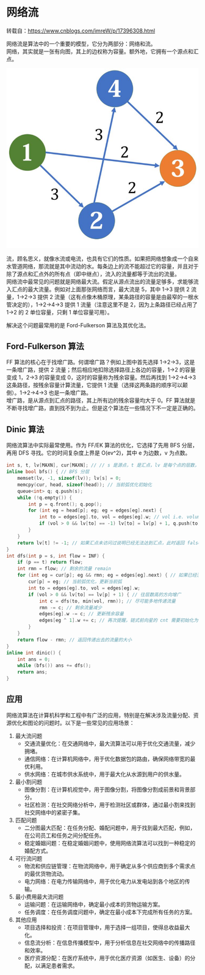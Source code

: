# 网络流
转载自：https://www.cnblogs.com/imreW/p/17396308.html  

网络流是算法中的一个重要的模型，它分为两部分：网络和流。  
网络，其实就是一张有向图，其上的边权称为容量。额外地，它拥有一个源点和汇点。  

![](./Flow-Network.png)  

流，顾名思义，就像水流或电流，也具有它们的性质。如果把网络想象成一个自来水管道网络，那流就是其中流动的水。每条边上的流不能超过它的容量，并且对于除了源点和汇点外的所有点（即中继点），流入的流量都等于流出的流量。  
网络流中最常见的问题就是网络最大流。假定从源点流出的流量足够多，求能够流入汇点的最大流量。例如对上面那张网络而言，最大流是 5，其中 1->3 提供 2 流量，1->2->3 提供 2 流量（这有点像木桶原理，某条路径的容量是由最窄的一根水管决定的），1->2->4->3 提供 1 流量（注意这里不是 2，因为上条路径已经占用了 1->2 的 2 单位容量，只剩 1 单位容量可用）。  

解决这个问题最常用的是 Ford-Fulkerson 算法及其优化法。  

## Ford-Fulkerson 算法
FF 算法的核心在于找增广路。何谓增广路？例如上图中首先选择 1->2->3，这是一条增广路，提供 2 流量；然后相应地扣除选择路径上各边的容量，1->2 的容量变成 1，2->3 的容量变成 0，这时的容量称为残余容量。然后再找到 1->2->4->3 这条路径，按残余容量计算流量，它提供 1 流量（选择这两条路的顺序可以颠倒）。1->2->4->3 也是一条增广路。  
增广路，是从源点到汇点的路径，其上所有边的残余容量均大于 0。FF 算法就是不断寻找增广路，直到找不到为止。但是这个算法在一些情况下不一定是正确的。  

## Dinic 算法
网络流算法中实际最常使用。作为 FF/EK 算法的优化，它选择了先用 BFS 分层，再用 DFS 寻找。它的时间复杂度上界是 O(ev^2)，其中 e 为边数，v 为点数。  
```cpp
int s, t, lv[MAXN], cur[MAXN]; // // s 是源点，t 是汇点，lv 是每个点的层数，cur 用于当前弧优化标记增广起点
inline bool bfs() { // BFS 分层
    memset(lv, -1, sizeof(lv)); lv[s] = 0;
    memcpy(cur, head, sizeof(head)); // 当前弧优化初始化
    queue<int> q; q.push(s);
    while (!q.empty()) {
        int p = q.front(); q.pop();
        for (int eg = head[p]; eg; eg = edges[eg].next) {
            int to = edges[eg].to, vol = edges[eg].w; // vol i.e. volume
            if (vol > 0 && lv[to] == -1) lv[to] = lv[p] + 1, q.push(to);
        }
    }
    return lv[t] != -1; // 如果汇点未访问过说明已经无法达到汇点，此时返回 false
}
int dfs(int p = s, int flow = INF) {
    if (p == t) return flow;
    int rmn = flow; // 剩余的流量 remain
    for (int eg = cur[p]; eg && rmn; eg = edges[eg].next) { // 如果已经没有剩余流量则退出
        cur[p] = eg; // 当前弧优化，更新当前弧
        int to = edges[eg].to, vol = edges[eg].w;
        if (vol > 0 && lv[to] == lv[p] + 1) { // 往层数高的方向增广
            int c = dfs(to, min(vol, rmn)); // 尽可能多地传递流量
            rmn -= c; // 剩余流量减少
            edges[eg].w -= c; // 更新残余容量
            edges[eg ^ 1].w += c; // 再次提醒，链式前向星的 cnt 需要初始化为 1（或-1）才能这样求反向边
        }
    }
    return flow - rmn; // 返回传递出去的流量的大小
}
inline int dinic() {
    int ans = 0;
    while (bfs()) ans += dfs();
    return ans;
}
```

## 应用
网络流算法在计算机科学和工程中有广泛的应用，特别是在解决涉及流量分配、资源优化和图论的问题时。以下是一些常见的应用场景：

1. 最大流问题
   * 交通流量优化：在交通网络中，最大流算法可以用于优化交通流量，减少拥堵。
   * 通信网络：在计算机网络中，用于优化数据包的路由，确保网络带宽的最优利用。
   * 供水网络：在城市供水系统中，用于最大化从水源到用户的供水量。
2. 最小割问题
   * 图像分割：在计算机视觉中，用于图像分割，将图像分割成前景和背景部分。
   * 社区检测：在社交网络分析中，用于检测社区或群体，通过最小割来找到社交网络中的紧密子集。
3. 匹配问题
   * 二分图最大匹配：在任务分配、婚配问题中，用于找到最大匹配，例如，在公司员工和任务之间分配任务。
   * 稳定婚姻问题：在稳定婚姻问题中，使用网络流算法可以找到一种稳定的婚配方式。
4. 可行流问题
   * 物流和供应链管理：在物流网络中，用于确定从多个供应商到多个需求点的最优货物流动。
   * 电力网络：在电力传输网络中，用于优化电力从发电站到各个地区的传输。
5. 最小费用最大流问题
   * 运输问题：在运输网络中，确定最小成本的货物运输方案。
   * 任务调度：在任务调度问题中，确定在最小成本下完成所有任务的方案。
6. 其他应用
   * 项目选择和投资：在项目管理中，用于选择一组项目，使得总收益最大化。
   * 信息流分析：在信息传播模型中，用于分析信息在社交网络中的传播路径和效率。
   * 医疗资源分配：在医疗系统中，用于优化医疗资源（如医生、设备）的分配，以满足患者需求。
